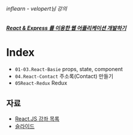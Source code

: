 ###### inflearn - velopert님 강의
##### [React & Express 를 이용한 웹 어플리케이션 개발하기](https://www.inflearn.com/course/react-%EA%B0%95%EC%A2%8C-velopert/)

# Index
- `01-03.React-Basie` props, state, component
- `04.React-Contact` 주소록(Contact) 만들기
- `05React-Redux` Redux

## 자료
- [React.JS 강좌 목록](https://velopert.com/reactjs-tutorials)
- [슬라이드](http://slides.com/minjunkim-1/deck#/)
